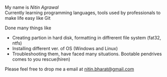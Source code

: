 My name is *Nitin Agrawal*  
Currently learning programming languages, tools used by professionals to make life easy like Git  

Done many things like  
- Creating partion in hard disk, formatting in diffrerent file system (fat32, ntfs)  
- Installing different ver. of OS (Windows and Linux)  
- Troubleshooting them, have faced many situations. Bootable pendrives comes to you rescue(hiren)  
  
Please feel free to drop me a email at nitin.bharat@gmail.com  
